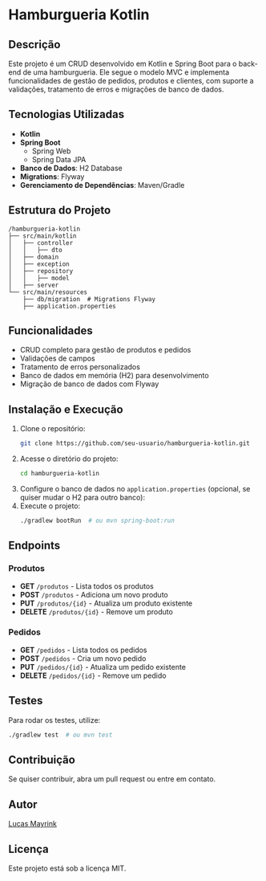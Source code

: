 # Hamburgueria Kotlin

## Descrição
Este projeto é um CRUD desenvolvido em Kotlin e Spring Boot para o back-end de uma hamburgueria. Ele segue o modelo MVC e implementa funcionalidades de gestão de pedidos, produtos e clientes, com suporte a validações, tratamento de erros e migrações de banco de dados.

## Tecnologias Utilizadas
- **Kotlin**
- **Spring Boot**
  - Spring Web
  - Spring Data JPA
- **Banco de Dados**: H2 Database
- **Migrations**: Flyway
- **Gerenciamento de Dependências**: Maven/Gradle

## Estrutura do Projeto
```
/hamburgueria-kotlin
├── src/main/kotlin
│   ├── controller
│   │   ├── dto
│   ├── domain
│   ├── exception
│   ├── repository
│   │   ├── model
│   ├── server
└── src/main/resources
    ├── db/migration  # Migrations Flyway
    ├── application.properties
```

## Funcionalidades
- CRUD completo para gestão de produtos e pedidos
- Validações de campos
- Tratamento de erros personalizados
- Banco de dados em memória (H2) para desenvolvimento
- Migração de banco de dados com Flyway

## Instalação e Execução
1. Clone o repositório:
   ```bash
   git clone https://github.com/seu-usuario/hamburgueria-kotlin.git
   ```
2. Acesse o diretório do projeto:
   ```bash
   cd hamburgueria-kotlin
   ```
3. Configure o banco de dados no `application.properties` (opcional, se quiser mudar o H2 para outro banco):
4. Execute o projeto:
   ```bash
   ./gradlew bootRun  # ou mvn spring-boot:run
   ```

## Endpoints
### Produtos
- **GET** `/produtos` - Lista todos os produtos
- **POST** `/produtos` - Adiciona um novo produto
- **PUT** `/produtos/{id}` - Atualiza um produto existente
- **DELETE** `/produtos/{id}` - Remove um produto

### Pedidos
- **GET** `/pedidos` - Lista todos os pedidos
- **POST** `/pedidos` - Cria um novo pedido
- **PUT** `/pedidos/{id}` - Atualiza um pedido existente
- **DELETE** `/pedidos/{id}` - Remove um pedido

## Testes
Para rodar os testes, utilize:
```bash
./gradlew test  # ou mvn test
```

## Contribuição
Se quiser contribuir, abra um pull request ou entre em contato.

## Autor
[Lucas Mayrink](https://github.com/LucasMayrink09)

## Licença
Este projeto está sob a licença MIT.

